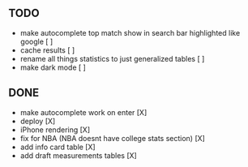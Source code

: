 ## TODO
- make autocomplete top match show in search bar highlighted like google [ ]
- cache results [ ]
- rename all things statistics to just generalized tables [ ]
- make dark mode [ ]

## DONE
- make autocomplete work on enter [X]
- deploy [X]
- iPhone rendering [X]
- fix for NBA (NBA doesnt have college stats section) [X]
- add info card table [X]
- add draft measurements tables [X]